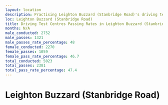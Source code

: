 ```yaml
---
layout: location
description: Practising Leighton Buzzard (Stanbridge Road)'s driving test routes will help you become more confident in your gear-changing abilities.
loc: Leighton Buzzard (Stanbridge Road)
title: Driving Test Centres Passing Rates in Leighton Buzzard (Stanbridge Road)
months: N/A
male_conducted: 2752
male_passes: 1321
male_passes_rate_percentage: 48
female_conducted: 2270
female_passes: 1059
female_pass_rate_percentage: 46.7
total_conducted: 5023
total_passes: 2381
total_pass_rate_percentage: 47.4
---
```


# Leighton Buzzard (Stanbridge Road)
